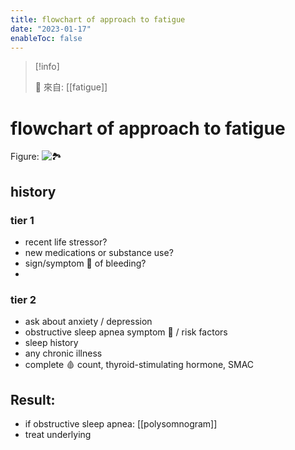 ```yaml
---
title: flowchart of approach to fatigue
date: "2023-01-17"
enableToc: false
---
```


> [!info]
>
> 🌱 來自: [[fatigue]]

# flowchart of approach to fatigue

Figure: ![🏞️](https://i.imgur.com/eLSPYnR.png)

## history

### tier 1
* recent life stressor?
* new medications or substance use?
* sign/symptom 🤢 of bleeding?
*

### tier 2
* ask about anxiety / depression
* obstructive sleep apnea symptom 🤢 / risk factors
* sleep history
* any chronic illness
* complete 🩸 count, thyroid-stimulating hormone, SMAC

## Result:

* if obstructive sleep apnea: [[polysomnogram]]
* treat underlying


